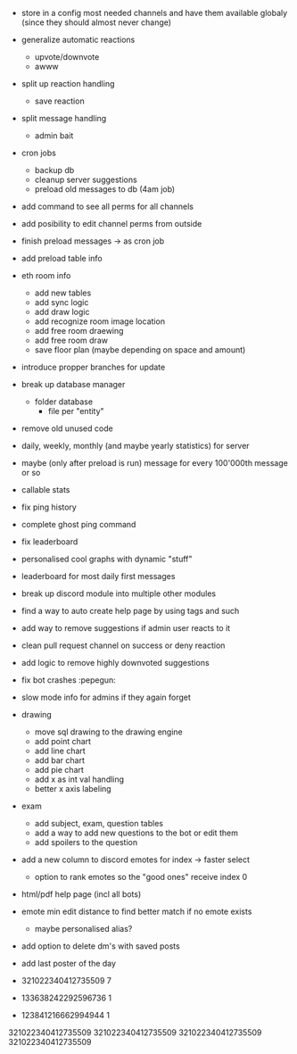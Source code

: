 ﻿- store in a config most needed channels and have them available globaly (since they should almost never change)

- generalize automatic reactions
    - upvote/downvote
    - awww

- split up reaction handling
    - save reaction

- split message handling
    - admin bait

- cron jobs
    - backup db
    - cleanup server suggestions
    - preload old messages to db (4am job)

- add command to see all perms for all channels
- add posibility to edit channel perms from outside

- finish preload messages -> as cron job
- add preload table info

- eth room info
    - add new tables
    - add sync logic
    - add draw logic
    - add recognize room image location
    - add free room draewing
    - add free room draw
    - save floor plan (maybe depending on space and amount)

- introduce propper branches for update

- break up database manager 
    - folder database
        - file per "entity"

- remove old unused code

- daily, weekly, monthly (and maybe yearly statistics) for server
-   maybe (only after preload is run) message for every 100'000th message or so
- callable stats 


- fix ping history
- complete ghost ping command
- fix leaderboard
- personalised cool graphs with dynamic "stuff"
- leaderboard for most daily first messages
- break up discord module into multiple other modules
- find a way to auto create help page by using tags and such

- add way to remove suggestions if admin user reacts to it
- clean pull request channel on success or deny reaction
- add logic to remove highly downvoted suggestions

- fix bot crashes :pepegun:

- slow mode info for admins if they again forget 

- drawing
    - move sql drawing to the drawing engine
    - add point chart
    - add line chart
    - add bar chart
    - add pie chart
    - add x as int val handling
    - better x axis labeling

- exam
    - add subject, exam, question tables
    - add a way to add new questions to the bot or edit them
    - add spoilers to the question



- add a new column to discord emotes for index -> faster select
    - option to rank emotes so the "good ones" receive index 0

- html/pdf help page (incl all bots)

- emote min edit distance to find better match if no emote exists
    - maybe personalised alias?


- add option to delete dm's with saved posts


- add last poster of the day

- 321022340412735509 7
- 133638242292596736 1
- 123841216662994944 1

321022340412735509
321022340412735509
321022340412735509
321022340412735509